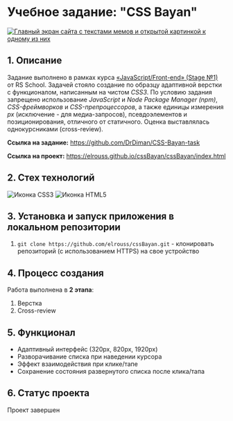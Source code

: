 # Учебное задание: "CSS Bayan"

[![Главный экран сайта с текстами мемов и открытой картинкой к одному из них](https://user-images.githubusercontent.com/108838349/224547764-cf44407c-b757-4e71-aaad-c4c8cc43573b.gif)](https://elrouss.github.io/cssBayan/cssBayan/index.html)

## 1. Описание
Задание выполнено в рамках курса [&laquo;JavaScript/Front-end&raquo; (Stage №1)](https://rs.school/js/) от RS School. Задачей стояло создание по образцу адаптивной верстки с функционалом, написанным на чистом *CSS3*. По условию задания запрещено использование *JavaScript* и *Node Package Manager (npm)*, *CSS-фреймворков* и *CSS-препроцессоров*, а также единицы измерения *px* (исключение - для медиа-запросов), псевдоэлементов и позиционирования, отличного от статичного. Оценка выставлялась однокурсниками (cross-review).

**Ссылка на задание:** https://github.com/DrDiman/CSS-Bayan-task

**Ссылка на проект:** https://elrouss.github.io/cssBayan/cssBayan/index.html

## 2. Стех технологий
![Иконка CSS3](https://img.shields.io/badge/CSS3-1572B6?style=for-the-badge&logo=css3&logoColor=white)
![Иконка HTML5](https://img.shields.io/badge/HTML5-E34F26?style=for-the-badge&logo=html5&logoColor=white)

## 3. Установка и запуск приложения в локальном репозитории
1. `git clone https://github.com/elrouss/cssBayan.git` - клонировать репозиторий (с использованием HTTPS) на свое устройство

## 4. Процесс создания
Работа выполнена в **2 этапа**:

1. Верстка
2. Cross-review

## 5. Функционал
- Адаптивный интерфейс (320px, 820px, 1920px)
- Разворачивание списка при наведении курсора
- Эффект взаимодействия при клике/тапе
- Сохранение состояния развернутого списка после клика/тапа

## 6. Статус проекта
Проект завершен
